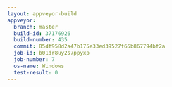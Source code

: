 ```yaml
---
layout: appveyor-build
appveyor:
  branch: master
  build-id: 37176926
  build-number: 435
  commit: 85df958d2a47b175e33ed39527f65b867794bf2a
  job-id: b01dr8uy2s7ppyxp
  job-number: 7
  os-name: Windows
  test-result: 0
---
```

